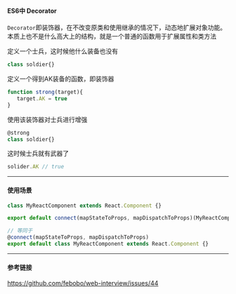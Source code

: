#### ES6中 Decorator 

`Decorator`即装饰器，在不改变原类和使用继承的情况下，动态地扩展对象功能。本质上也不是什么高大上的结构，就是一个普通的函数用于扩展属性和类方法



定义一个士兵，这时候他什么装备也没有

```javascript
class soldier{}
```



定义一个得到AK装备的函数，即装饰器

```javascript
function strong(target){
   target.AK = true 
}
```



使用该装饰器对士兵进行增强

```javascript
@strong
class soldier{}
```



这时候士兵就有武器了

```javascript
solider.AK // true
```

---

#### 使用场景

```javascript
class MyReactComponent extends React.Component {}

export default connect(mapStateToProps, mapDispatchToProps)(MyReactComponent);

// 等同于
@connect(mapStateToProps, mapDispatchToProps)
export default class MyReactComponent extends React.Component {}
```

---

#### 参考链接

https://github.com/febobo/web-interview/issues/44